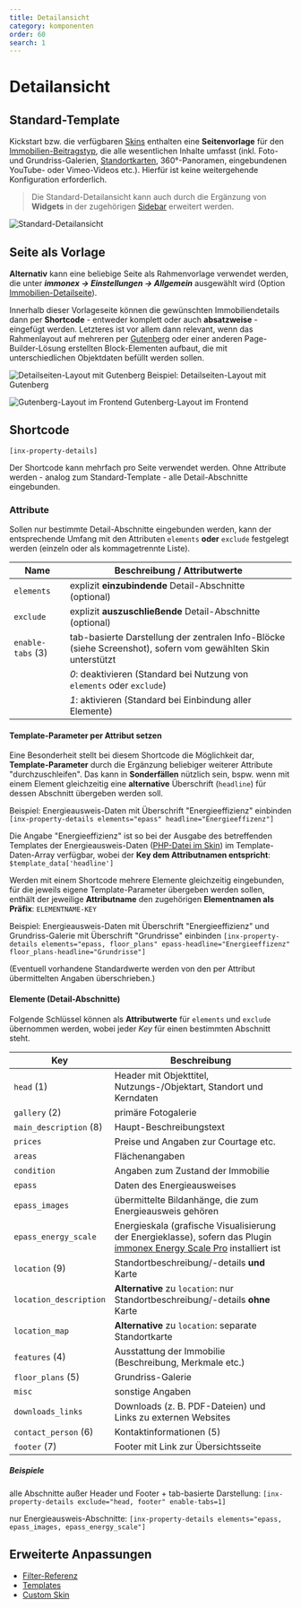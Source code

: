 ```yaml
---
title: Detailansicht
category: komponenten
order: 60
search: 1
---
```


# Detailansicht

## Standard-Template

Kickstart bzw. die verfügbaren [Skins](../anpassung-erweiterung/skins.html) enthalten eine **Seitenvorlage** für den [Immobilien-Beitragstyp](../beitragsarten-taxonomien.html), die alle wesentlichen Inhalte umfasst (inkl. Foto- und Grundriss-Galerien, [Standortkarten](../schnellstart/einrichtung.html#Karten-amp-Umkreissuche), 360°-Panoramen, eingebundenen YouTube- oder Vimeo-Videos etc.). Hierfür ist keine weitergehende Konfiguration erforderlich.

> Die Standard-Detailansicht kann auch durch die Ergänzung von **Widgets** in der zugehörigen [Sidebar](../schnellstart/sidebars.html) erweitert werden.

![Standard-Detailansicht](../assets/scst-property-details-1.jpg)

## Seite als Vorlage

**Alternativ** kann eine beliebige Seite als Rahmenvorlage verwendet werden, die unter ***immonex → Einstellungen → Allgemein*** ausgewählt wird (Option [Immobilien-Detailseite](../schnellstart/einrichtung.html#Immobilien-Detailseite)).

Innerhalb dieser Vorlageseite können die gewünschten Immobiliendetails dann per **Shortcode** - entweder komplett oder auch **absatzweise** - eingefügt werden. Letzteres ist vor allem dann relevant, wenn das Rahmenlayout auf mehreren per [Gutenberg](https://de.wordpress.org/gutenberg/) oder einer anderen Page-Builder-Lösung erstellten Block-Elementen aufbaut, die mit unterschiedlichen Objektdaten befüllt werden sollen.

![Detailseiten-Layout mit Gutenberg](../assets/scst-gutenberg-layout-1.png)
Beispiel: Detailseiten-Layout mit Gutenberg

![Gutenberg-Layout im Frontend](../assets/scst-gutenberg-layout-2.jpg)
Gutenberg-Layout im Frontend

## Shortcode

`[inx-property-details]`

Der Shortcode kann mehrfach pro Seite verwendet werden. Ohne Attribute werden - analog zum Standard-Template - alle Detail-Abschnitte eingebunden.

### Attribute

Sollen nur bestimmte Detail-Abschnitte eingebunden werden, kann der entsprechende Umfang mit den Attributen `elements` **oder** `exclude` festgelegt werden (einzeln oder als kommagetrennte Liste).

| Name | Beschreibung / Attributwerte |
| ---- | ---------------------------- |
| `elements` | explizit **einzubindende** Detail-Abschnitte (optional) |
| `exclude` | explizit **auszuschließende** Detail-Abschnitte (optional) |
| `enable-tabs` (3) | tab-basierte Darstellung der zentralen Info-Blöcke (siehe Screenshot), sofern vom gewählten Skin unterstützt |
| | *0*: deaktivieren (Standard bei Nutzung von `elements` oder `exclude`) |
| | *1*: aktivieren (Standard bei Einbindung aller Elemente) |

#### Template-Parameter per Attribut setzen

Eine Besonderheit stellt bei diesem Shortcode die Möglichkeit dar, **Template-Parameter** durch die Ergänzung beliebiger weiterer Attribute "durchzuschleifen". Das kann in **Sonderfällen** nützlich sein, bspw. wenn mit einem Element gleichzeitig eine **alternative** Überschrift (`headline`) für dessen Abschnitt übergeben werden soll.

Beispiel: Energieausweis-Daten mit Überschrift "Energieeffizienz" einbinden
`[inx-property-details elements="epass" headline="Energieeffizenz"]`

Die Angabe "Energieeffizienz" ist so bei der Ausgabe des betreffenden Templates der Energieausweis-Daten ([PHP-Datei im Skin](../anpassung-erweiterung/skins.html)) im Template-Daten-Array verfügbar, wobei der **Key dem Attributnamen entspricht**: `$template_data['headline']`

Werden mit einem Shortcode mehrere Elemente gleichzeitig eingebunden, für die jeweils eigene Template-Parameter übergeben werden sollen, enthält der jeweilige **Attributname** den zugehörigen **Elementnamen als Präfix**: `ELEMENTNAME-KEY`

Beispiel: Energieausweis-Daten mit Überschrift "Energieeffizienz" und Grundriss-Galerie mit Überschrift "Grundrisse" einbinden
`[inx-property-details elements="epass, floor_plans" epass-headline="Energieeffizenz" floor_plans-headline="Grundrisse"]`


(Eventuell vorhandene Standardwerte werden von den per Attribut übermittelten Angaben überschrieben.)

#### Elemente (Detail-Abschnitte)

Folgende Schlüssel können als **Attributwerte** für `elements` und `exclude` übernommen werden, wobei jeder <i>Key</i> für einen bestimmten Abschnitt steht.

| Key | Beschreibung |
| --- | ------------ |
| `head` (1) | Header mit Objekttitel, Nutzungs-/Objektart, Standort und Kerndaten |
| `gallery` (2) | primäre Fotogalerie |
| `main_description` (8) | Haupt-Beschreibungstext |
| `prices` | Preise und Angaben zur Courtage etc. |
| `areas` | Flächenangaben |
| `condition` | Angaben zum Zustand der Immobilie |
| `epass` | Daten des Energieausweises |
| `epass_images` | übermittelte Bildanhänge, die zum Energieausweis gehören |
| `epass_energy_scale` | Energieskala (grafische Visualisierung der Energieklasse), sofern das Plugin [immonex Energy Scale Pro](../systemvoraussetzungen.html#Datenimport-amp-Energieskalen) installiert ist |
| `location` (9) | Standortbeschreibung/-details **und** Karte |
| `location_description` | **Alternative** zu `location`: nur Standortbeschreibung/-details **ohne** Karte |
| `location_map` | **Alternative** zu `location`: separate Standortkarte |
| `features` (4) | Ausstattung der Immobilie (Beschreibung, Merkmale etc.) |
| `floor_plans` (5) | Grundriss-Galerie |
| `misc` | sonstige Angaben |
| `downloads_links` | Downloads (z. B. PDF-Dateien) und Links zu externen Websites |
| `contact_person` (6) | Kontaktinformationen (5) |
| `footer` (7) | Footer mit Link zur Übersichtsseite |


##### Beispiele

alle Abschnitte außer Header und Footer + tab-basierte Darstellung:
`[inx-property-details exclude="head, footer" enable-tabs=1]`

nur Energieausweis-Abschnitte:
`[inx-property-details elements="epass, epass_images, epass_energy_scale"]`

## Erweiterte Anpassungen

- [Filter-Referenz](../anpassung-erweiterung/filters-actions.html#Detailansicht)
- [Templates](../anpassung-erweiterung/skins.html#Partiell)
- [Custom Skin](../anpassung-erweiterung/standard-skin.html#Detailansicht)
